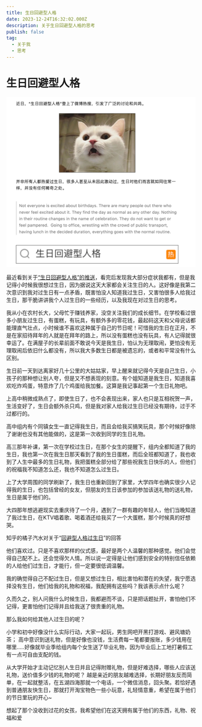 ```yaml
---
title: 生日回避型人格
date: 2023-12-24T16:32:02.000Z
description: 关于生日回避型人格的思考
publish: false
tag:
  - 关于我
  - 思考
---
```

# 生日回避型人格
![image.png](images/2db9cf29b028a3b0fe29cedec9fae103.png)

最近看到关于[“生日回避型人格”的推送](https://mp.weixin.qq.com/s/KsdIpjpvqKmmxYtRuulPYw)，看完后发现我大部分症状我都有，但是我记得小时候我很想过生日，因为据说这天大家都会关注生日的人。这好像是我第二次意识到我对过生日有一点矛盾，既害怕没人知道我过生日，又害怕很多人给我过生日，那干脆讲讲我个人过生日的一些经历，以及我现在对过生日的思考。

我从小在农村长大，父母忙于赚钱养家，没空关注我们的成长细节。在学校看过很多小朋友过生日，有蛋糕，有玩具，有额外多的零花钱，最起码这天和父母说话都能理直气壮点，小时候谁不喜欢这种属于自己的节日呢！可惜我的生日在正月，不是在家招待拜年的人就是在拜年的路上，所以没有蛋糕也没有玩具，有人记得就很幸运了。在满屋子的长辈前面不敢说今天是我生日，怕认为无理取闹，更怕没有无理取闹后依旧什么都没有，所以我大多数生日都是被遗忘的，或者和平常没有什么区别。

生日前一天到达离家好几十公里的大姑姑家，早上醒来就记得今天是自己生日，小孩子的那种想让别人夸，但是又不想表现的刻意。有个姐知道是我生日，知道我喜欢吃炸鸡蛋，特意炸了几个鸡蛋给我加餐。这算是我记事起第一个生日礼物吧。

上高中稍微成熟点了，即使生日了，也不会表现出来，家人也只是互相祝贺一声，生活变好了，生日会额外杀只鸡，但是我对家人给我过生日已经没有期待，过于不过都行的。

高中组内有个同镇女生一直记得我生日，而且会给我买搞笑玩具，那个时候好像除了谢谢也没有其他能做的，这是第一次收到同学的生日礼物。

高三那年补课，第一次在学校过生日，在那个女生的提醒下，组内全都知道了我的生日，我也第一次在我生日那天看到了我的生日蛋糕，而后全班都知道了，我也收到了人生中最多的生日礼物，我把蛋糕全部分给了那些祝我生日快乐的人，但他们的祝福我不知道怎么还，我也不知道怎么过生日。

上了大学周围的同学刷新了，我生日也重新回到了家里，大学四年也确实很少人记得我的生日，也包括曾经的女友，但朋友的生日该参加的参加该送礼物的送礼物，生日是属于他们的。

大四那年想逃避现实去重庆待了一个月，遇到了一群有趣的年轻人，他们当晚知道了我过生日，在KTV唱着歌、喝着酒还给我买了一个大蛋糕，那个时候真的好想哭。

知乎的橘子汽水对关于“[回避型人格过生日](https://www.zhihu.com/question/498012166)”的回答

> 
他们喜欢过。只是不喜欢那样的仪式感，最好是两个人温馨的那种感觉。他们会觉得自己配不上。还会觉得欠人情。所以说一定得是让他们感到安全的特别信任依赖的人给他们过生日，才能行，但一定要很低调温馨。


我的确觉得自己不配过生日，但是又想过生日，相比害怕和潜在的失望，我宁愿选择没有生日，他们给我的礼物和祝福，我配拥有这些吗？我该表示点什么呢？

久而久之，别人问我什么时候生日，我都避而不谈，只是把话题扯开，害怕他们不记得，更害怕他们记得并且给我送了很贵重的礼物。

那么我如何给其他人过生日的呢？

小学和初中好像没什么实际行动，大家一起玩，男生网吧开黑打游戏、避风塘奶茶；
高中意识到送礼物，但是好像也没钱，生活费每一笔都要报账，多少钱用在哪里.....好像就毕业季给组内每个女生送了毕业礼物，因为毕业后上工地打暑假工有一点可自由支配的钱。

从大学开始才主动记忆别人生日并且记得附赠礼物，但是好难选择，哪些人应该送礼物，送价值多少钱的礼物的呢？
越是亲近的朋友越难选择，长期好朋友反而简单，在一起就整活，在五湖四海那就一个电话，一个微信消息，回头聚。若恰好遇到普通朋友快生日，那就打开淘宝物色一些小玩意，礼轻情意重，希望在属于他们的节日里玩的开心~

想起了那个没收到过花的女孩，我希望他们在这天拥有属于他们的东西，礼物、祝福和爱
